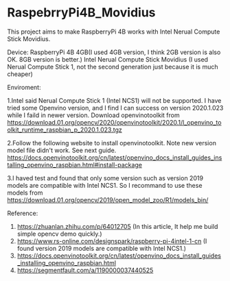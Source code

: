 # RaspebrryPi4B_Movidius

This project aims to make RaspberryPi 4B works with Intel Nerual Compute Stick Movidius.

Device:
RaspberryPi 4B 4GB(I used 4GB version, I think 2GB version is also OK. 8GB version is better.)
Intel Nerual Compute Stick Movidius (I used Nerual Compute Stick 1, not the second generation just because it is much cheaper)

Enviroment:

1.Intel said Nerual Compute Stick 1 (Intel NCS1) will not be supported. I have tried some Openvino version, and I find I can success on version 2020.1.023 while I faild in newer version. Download openvinotoolkit from
  https://download.01.org/opencv/2020/openvinotoolkit/2020.1/l_openvino_toolkit_runtime_raspbian_p_2020.1.023.tgz

2.Follow the following website to install openvinotoolkit. Note new version model file didn't work. See next guide.
  https://docs.openvinotoolkit.org/cn/latest/openvino_docs_install_guides_installing_openvino_raspbian.html#install-package
  
3.I haved test and found that only some version such as version 2019 models are compatible with Intel NCS1. So I recommand to use these models from
  https://download.01.org/opencv/2019/open_model_zoo/R1/models_bin/
  
  
Reference:
1. https://zhuanlan.zhihu.com/p/64012705 (In this article, It help me build simple opencv demo quickly.)
2. https://www.rs-online.com/designspark/raspberry-pi-4intel-1-cn (I found version 2019 models are compatible with Intel NCS1.)
3. https://docs.openvinotoolkit.org/cn/latest/openvino_docs_install_guides_installing_openvino_raspbian.html
4. https://segmentfault.com/a/1190000037440525

